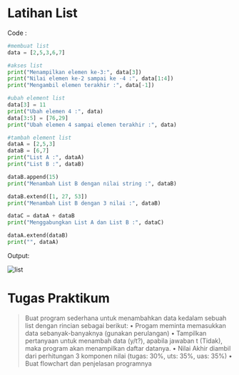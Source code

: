 # Latihan List
Code :
```python
#membuat list
data = [2,5,3,6,7]

#akses list
print("Menampilkan elemen ke-3:", data[3])
print("Nilai elemen ke-2 sampai ke -4 :", data[1:4])
print("Mengambil elemen terakhir :", data[-1])

#ubah element list
data[3] = 11
print("Ubah elemen 4 :", data)
data[3:5] = [76,29]
print("Ubah elemen 4 sampai elemen terakhir :", data)

#tambah element list
dataA = [2,5,3]
dataB = [6,7]
print("List A :", dataA)
print("List B :", dataB)

dataB.append(15)
print("Menambah List B dengan nilai string :", dataB)

dataB.extend([1, 27, 53])
print("Menambah List B dengan 3 nilai :", dataB)

dataC = dataA + dataB
print("Menggabungkan List A dan List B :", dataC)

dataA.extend(dataB)
print("", dataA)
```

Output: 

![list](https://user-images.githubusercontent.com/116176746/203888948-2cffce6f-831d-4088-ac86-0d4fe5539064.png)

# Tugas Praktikum
>Buat program sederhana untuk menambahkan data kedalam sebuah
list dengan rincian sebagai berikut:
• Progam meminta memasukkan data sebanyak-banyaknya (gunakan
perulangan)
• Tampilkan pertanyaan untuk menambah data (y/t?), apabila jawaban
t (Tidak), maka program akan menampilkan daftar datanya. • Nilai Akhir diambil dari perhitungan 3 komponen nilai (tugas: 30%,
uts: 35%, uas: 35%)
• Buat flowchart dan penjelasan programnya



